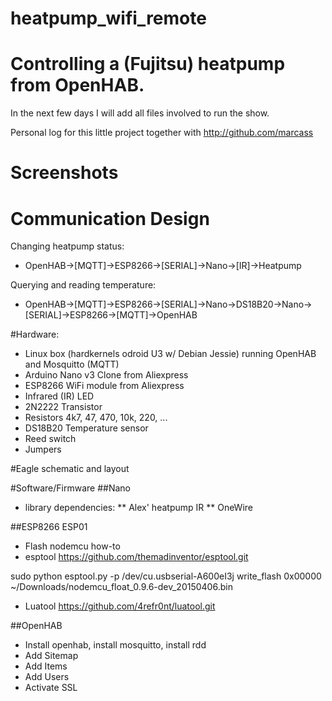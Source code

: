 # heatpump_wifi_remote
# Controlling a (Fujitsu) heatpump from OpenHAB.
In the next few days I will add all files involved to run the show.

Personal log for this little project together with http://github.com/marcass

# Screenshots

# Communication Design
Changing heatpump status:
  * OpenHAB->[MQTT]->ESP8266->[SERIAL]->Nano->[IR]->Heatpump

Querying and reading temperature:
  * OpenHAB->[MQTT]->ESP8266->[SERIAL]->Nano->DS18B20->Nano->[SERIAL]->ESP8266->[MQTT]->OpenHAB

#Hardware:

- Linux box (hardkernels odroid U3 w/ Debian Jessie) running OpenHAB and Mosquitto (MQTT)
- Arduino Nano v3 Clone from Aliexpress
- ESP8266 WiFi module from Aliexpress
- Infrared (IR) LED
- 2N2222 Transistor
- Resistors 4k7, 47, 470, 10k, 220, ...
- DS18B20 Temperature sensor
- Reed switch
- Jumpers

#Eagle schematic and layout

#Software/Firmware
##Nano
 * library dependencies:
  ** Alex' heatpump IR
  ** OneWire 

##ESP8266 ESP01
* Flash nodemcu how-to
* esptool https://github.com/themadinventor/esptool.git

sudo python esptool.py -p /dev/cu.usbserial-A600eI3j write_flash 0x00000 ~/Downloads/nodemcu_float_0.9.6-dev_20150406.bin

* Luatool https://github.com/4refr0nt/luatool.git
 
##OpenHAB
* Install openhab, install mosquitto, install rdd
* Add Sitemap
* Add Items
* Add Users
* Activate SSL
